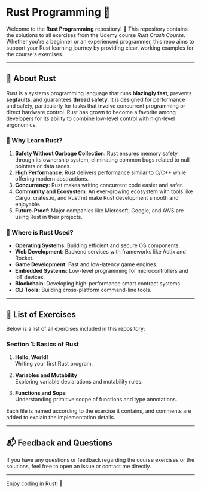 # Rust Programming 🚀

Welcome to the **Rust Programming** repository! 🎉 This repository contains the solutions to all exercises from the Udemy course *Rust Crash Course*. Whether you're a beginner or an experienced programmer, this repo aims to support your Rust learning journey by providing clear, working examples for the course's exercises.

---

## 🌟 About Rust

Rust is a systems programming language that runs **blazingly fast**, prevents **segfaults**, and guarantees **thread safety**. It is designed for performance and safety, particularly for tasks that involve concurrent programming or direct hardware control. Rust has grown to become a favorite among developers for its ability to combine low-level control with high-level ergonomics.

### 🔧 Why Learn Rust?

1. **Safety Without Garbage Collection**: Rust ensures memory safety through its ownership system, eliminating common bugs related to null pointers or data races.
2. **High Performance**: Rust delivers performance similar to C/C++ while offering modern abstractions.
3. **Concurrency**: Rust makes writing concurrent code easier and safer.
4. **Community and Ecosystem**: An ever-growing ecosystem with tools like Cargo, crates.io, and Rustfmt make Rust development smooth and enjoyable.
5. **Future-Proof**: Major companies like Microsoft, Google, and AWS are using Rust in their projects.

### 🚀 Where is Rust Used?

- **Operating Systems**: Building efficient and secure OS components.
- **Web Development**: Backend services with frameworks like Actix and Rocket.
- **Game Development**: Fast and low-latency game engines.
- **Embedded Systems**: Low-level programming for microcontrollers and IoT devices.
- **Blockchain**: Developing high-performance smart contract systems.
- **CLI Tools**: Building cross-platform command-line tools.

---

## 📝 List of Exercises

Below is a list of all exercises included in this repository:

### Section 1: Basics of Rust
1. **Hello, World!**  
   Writing your first Rust program.

2. **Variables and Mutability**  
   Exploring variable declarations and mutability rules.

3. **Functions and Sope**  
   Understanding primitive scope of functions and type annotations.


Each file is named according to the exercise it contains, and comments are added to explain the implementation details.

---

## 📬 Feedback and Questions

If you have any questions or feedback regarding the course exercises or the solutions, feel free to open an issue or contact me directly.

---

Enjoy coding in Rust! 🚀
